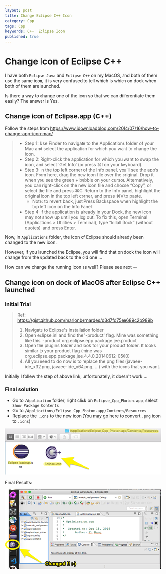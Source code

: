 ```yaml
---
layout: post
title: Change Eclipse C++ Icon
category: Cpp
tags: Cpp
keywords: C++  Eclipse Icon
published: true
---
```


# Change Icon of Eclipse C++

I have both `Eclipse Java` and `Eclipse C++` on my MacOS, and both of them use the same icon, it is very confused to tell which is which on dock when both of them are launched. 

Is there a way to change one of the icon so that we can differentiate them easily? The answer is Yes.

## Change icon of Eclipse.app (C++)

Follow the steps from <https://www.idownloadblog.com/2014/07/16/how-to-change-app-icon-mac/>

> - Step 1: Use Finder to navigate to the Applications folder of your Mac and select the application for which you want to change the icon.
> - Step 2: Right-click the application for which you want to swap the icon, and select ‘Get Info’ (or press ⌘I on your keyboard).
> - Step 3: In the top left corner of the Info panel, you’ll see the app’s icon. From here, drag the new icon file over the original. Drop it when you see the green + bubble on your cursor. Alternatively, you can right-click on the new icon file and choose “Copy”, or select the file and press ⌘C. Return to the Info panel, highlight the original icon in the top left corner, and press ⌘V to paste.
>   - Note: to revert back, just Press Backspace when highlight the top left icon on the Info Panel
> - Step 4: If the application is already in your Dock, the new icon may not show up until you log out. To fix this, open Terminal (Applications > Utilities > Terminal), type “killall Dock” (without quotes), and press Enter.


Now, in `Applications` folder, the icon of Eclipse should already been changed to the new icon.

However, if you launched the Eclipse, you will find that on dock the icon will change from the updated back to the old one ...

How can we change the running icon as well? Please see next --

## Change icon on dock of MacOS after Eclipse C++ launched

### Initial Trial

> Ref: <https://gist.github.com/marlonbernardes/d3d7fd75ee689c2b989b>
> 
> 1. Navigate to Eclipse's installation folder
> 2. Open eclipse.ini and find the '-product' flag. Mine was something like this: -product org.eclipse.epp.package.jee.product
> 3. Open the plugins folder and look for your product folder. It looks similar to your product flag (mine was  org.eclipse.epp.package.jee_4.4.0.20140612-0500)
> 4. All you need to do now is to replace the png files (javaee-ide_x32.png, javaee-ide_x64.png, ...) with the icons that you want.

Initially I follew the step of above link, unfortunately, it doesn't work ...

### Final solution

- Go to `/Application` folder, right click on `Eclipse_Cpp_Photon.app`, select `Show Package Contents`
- Go to `/Applications/Eclipse_Cpp_Photon.app/Contents/Resources`
- Replace the `.icns` to the new icon (You may go here to convert `.png` icon to `.icns`)

![](/assets/posts/2018-10-19-Change_Eclipse_CPP_Icon/2018-10-19-Change_Eclipse_CPP_Icon_20181019131225.png)

Final Results:

![](/assets/posts/2018-10-19-Change_Eclipse_CPP_Icon/2018-10-19-Change_Eclipse_CPP_Icon_20181019142953.png)



